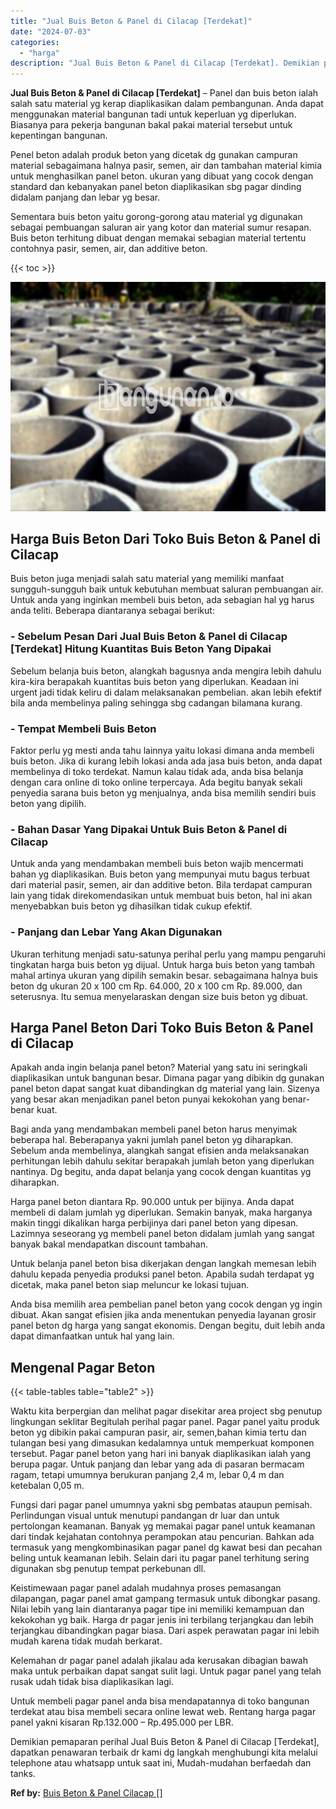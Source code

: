```yaml
---
title: "Jual Buis Beton & Panel di Cilacap [Terdekat]"
date: "2024-07-03"
categories: 
  - "harga"
description: "Jual Buis Beton & Panel di Cilacap [Terdekat]. Demikian pemaparan perihal Jual Buis Beton & Panel di Cilacap [Terdekat], dapatkan penawaran terbaik dr kami..."
---
```


**Jual Buis Beton & Panel di Cilacap \[Terdekat\]** – Panel dan buis beton ialah salah satu material yg kerap diaplikasikan dalam pembangunan. Anda dapat menggunakan material bangunan tadi untuk keperluan yg diperlukan. Biasanya para pekerja bangunan bakal pakai material tersebut untuk kepentingan bangunan.

Penel beton adalah produk beton yang dicetak dg gunakan campuran material sebagaimana halnya pasir, semen, air dan tambahan material kimia untuk menghasilkan panel beton. ukuran yang dibuat yang cocok dengan standard dan kebanyakan panel beton diaplikasikan sbg pagar dinding didalam panjang dan lebar yg besar.

Sementara buis beton yaitu gorong-gorong atau material yg digunakan sebagai pembuangan saluran air yang kotor dan material sumur resapan. Buis beton terhitung dibuat dengan memakai sebagian material tertentu contohnya pasir, semen, air, dan additive beton.

{{< toc >}}

![Jual Buis Beton & Panel di Cilacap [Terdekat]](/images/jual-panel-buis-beton-murah-07.png)

## Harga Buis Beton Dari Toko Buis Beton & Panel di Cilacap

Buis beton juga menjadi salah satu material yang memiliki manfaat sungguh-sungguh baik untuk kebutuhan membuat saluran pembuangan air. Untuk anda yang inginkan membeli buis beton, ada sebagian hal yg harus anda teliti. Beberapa diantaranya sebagai berikut:

### \- Sebelum Pesan Dari Jual Buis Beton & Panel di Cilacap \[Terdekat\] Hitung Kuantitas Buis Beton Yang Dipakai

Sebelum belanja buis beton, alangkah bagusnya anda mengira lebih dahulu kira-kira berapakah kuantitas buis beton yang diperlukan. Keadaan ini urgent jadi tidak keliru di dalam melaksanakan pembelian. akan lebih efektif bila anda membelinya paling sehingga sbg cadangan bilamana kurang.

### \- Tempat Membeli Buis Beton

Faktor perlu yg mesti anda tahu lainnya yaitu lokasi dimana anda membeli buis beton. Jika di kurang lebih lokasi anda ada jasa buis beton, anda dapat membelinya di toko terdekat. Namun kalau tidak ada, anda bisa belanja dengan cara online di toko online terpercaya. Ada begitu banyak sekali penyedia sarana buis beton yg menjualnya, anda bisa memilih sendiri buis beton yang dipilih.

### \- Bahan Dasar Yang Dipakai Untuk Buis Beton & Panel di Cilacap

Untuk anda yang mendambakan membeli buis beton wajib mencermati bahan yg diaplikasikan. Buis beton yang mempunyai mutu bagus terbuat dari material pasir, semen, air dan additive beton. Bila terdapat campuran lain yang tidak direkomendasikan untuk membuat buis beton, hal ini akan menyebabkan buis beton yg dihasilkan tidak cukup efektif.

### \- Panjang dan Lebar Yang Akan Digunakan

Ukuran terhitung menjadi satu-satunya perihal perlu yang mampu pengaruhi tingkatan harga buis beton yg dijual. Untuk harga buis beton yang tambah mahal artinya ukuran yang dipilih semakin besar. sebagaimana halnya buis beton dg ukuran 20 x 100 cm Rp. 64.000, 20 x 100 cm Rp. 89.000, dan seterusnya. Itu semua menyelaraskan dengan size buis beton yg dibuat.

## Harga Panel Beton Dari Toko Buis Beton & Panel di Cilacap

Apakah anda ingin belanja panel beton? Material yang satu ini seringkali diaplikasikan untuk bangunan besar. Dimana pagar yang dibikin dg gunakan panel beton dapat sangat kuat dibandingkan dg material yang lain. Sizenya yang besar akan menjadikan panel beton punyai kekokohan yang benar-benar kuat.

Bagi anda yang mendambakan membeli panel beton harus menyimak beberapa hal. Beberapanya yakni jumlah panel beton yg diharapkan. Sebelum anda membelinya, alangkah sangat efisien anda melaksanakan perhitungan lebih dahulu sekitar berapakah jumlah beton yang diperlukan nantinya. Dg begitu, anda dapat belanja yang cocok dengan kuantitas yg diharapkan.

Harga panel beton diantara Rp. 90.000 untuk per bijinya. Anda dapat membeli di dalam jumlah yg diperlukan. Semakin banyak, maka harganya makin tinggi dikalikan harga perbijinya dari panel beton yang dipesan. Lazimnya seseorang yg membeli panel beton didalam jumlah yang sangat banyak bakal mendapatkan discount tambahan.

Untuk belanja panel beton bisa dikerjakan dengan langkah memesan lebih dahulu kepada penyedia produksi panel beton. Apabila sudah terdapat yg dicetak, maka panel beton siap meluncur ke lokasi tujuan.

Anda bisa memilih area pembelian panel beton yang cocok dengan yg ingin dibuat. Akan sangat efisien jika anda menentukan penyedia layanan grosir panel beton dg harga yang sangat ekonomis. Dengan begitu, duit lebih anda dapat dimanfaatkan untuk hal yang lain.

## Mengenal Pagar Beton

{{< table-tables table="table2" >}}

Waktu kita berpergian dan melihat pagar disekitar area project sbg penutup lingkungan seklitar Begitulah perihal pagar panel. Pagar panel yaitu produk beton yg dibikin pakai campuran pasir, air, semen,bahan kimia tertu dan tulangan besi yang dimasukan kedalamnya untuk memperkuat komponen tersebut. Pagar panel beton yang hari ini banyak diaplikasikan ialah yang berupa pagar. Untuk panjang dan lebar yang ada di pasaran bermacam ragam, tetapi umumnya berukuran panjang 2,4 m, lebar 0,4 m dan ketebalan 0,05 m.

Fungsi dari pagar panel umumnya yakni sbg pembatas ataupun pemisah. Perlindungan visual untuk menutupi pandangan dr luar dan untuk pertolongan keamanan. Banyak yg memakai pagar panel untuk keamanan dari tindak kejahatan contohnya perampokan atau pencurian. Bahkan ada termasuk yang mengkombinasikan pagar panel dg kawat besi dan pecahan beling untuk keamanan lebih. Selain dari itu pagar panel terhitung sering digunakan sbg penutup tempat perkebunan dll.

Keistimewaan pagar panel adalah mudahnya proses pemasangan dilapangan, pagar panel amat gampang termasuk untuk dibongkar pasang. Nilai lebih yang lain diantaranya pagar tipe ini memiliki kemampuan dan kekokohan yg baik. Harga dr pagar jenis ini terbilang terjangkau dan lebih terjangkau dibandingkan pagar biasa. Dari aspek perawatan pagar ini lebih mudah karena tidak mudah berkarat.

Kelemahan dr pagar panel adalah jikalau ada kerusakan dibagian bawah maka untuk perbaikan dapat sangat sulit lagi. Untuk pagar panel yang telah rusak udah tidak bisa diaplikasikan lagi.

Untuk membeli pagar panel anda bisa mendapatannya di toko bangunan terdekat atau bisa membeli secara online lewat web. Rentang harga pagar panel yakni kisaran Rp.132.000 – Rp.495.000 per LBR.

Demikian pemaparan perihal Jual Buis Beton & Panel di Cilacap \[Terdekat\], dapatkan penawaran terbaik dr kami dg langkah menghubungi kita melalui telephone atau whatsapp untuk saat ini, Mudah-mudahan berfaedah dan tanks.

**Ref by:** [Buis Beton & Panel Cilacap []](https://id.wikipedia.org/wiki/Buis)
